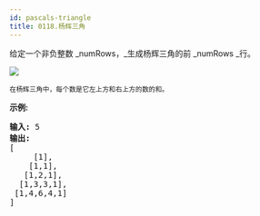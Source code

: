 ```yaml
---
id: pascals-triangle
title: 0118.杨辉三角
---
```

给定一个非负整数 _numRows，_生成杨辉三角的前 _numRows _行。

![](https://upload.wikimedia.org/wikipedia/commons/0/0d/PascalTriangleAnimated2.gif)

<small>在杨辉三角中，每个数是它左上方和右上方的数的和。</small>

**示例:**


<pre><strong>输入:</strong> 5<br/><strong>输出:</strong><br/>[<br/>     [1],<br/>    [1,1],<br/>   [1,2,1],<br/>  [1,3,3,1],<br/> [1,4,6,4,1]<br/>]</pre>

